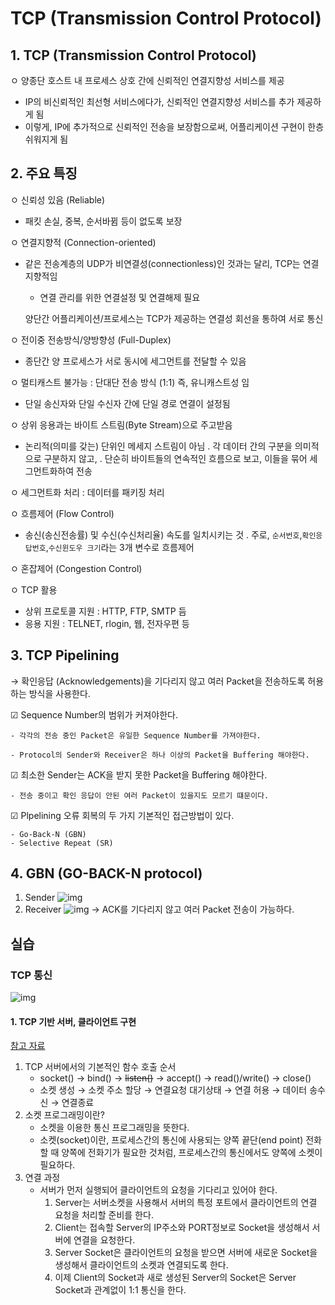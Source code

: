 # TCP (Transmission Control Protocol)

## 1. TCP (Transmission Control Protocol)

ㅇ 양종단 호스트 내 프로세스 상호 간에 신뢰적인 연결지향성 서비스를 제공

- IP의 비신뢰적인 최선형 서비스에다가, 신뢰적인 연결지향성 서비스를 추가 제공하게 됨
- 이렇게, IP에 추가적으로 신뢰적인 전송을 보장함으로써, 어플리케이션 구현이 한층 쉬워지게 됨

## 2. 주요 특징

ㅇ 신뢰성 있음 (Reliable)

- 패킷 손실, 중복, 순서바뀜 등이 없도록 보장

ㅇ 연결지향적 (Connection-oriented)

- 같은 전송계층의 UDP가 비연결성(connectionless)인 것과는 달리, TCP는 연결지향적임
    - 연결 관리를 위한 연결설정 및 연결해제 필요

  양단간 어플리케이션/프로세스는 TCP가 제공하는 연결성 회선을 통하여 서로 통신

ㅇ 전이중 전송방식/양방향성 (Full-Duplex)

- 종단간 양 프로세스가 서로 동시에 세그먼트를 전달할 수 있음

ㅇ 멀티캐스트 불가능 : 단대단 전송 방식 (1:1) 즉, 유니캐스트성 임

- 단일 송신자와 단일 수신자 간에 단일 경로 연결이 설정됨

ㅇ 상위 응용과는 바이트 스트림(Byte Stream)으로 주고받음

- 논리적(의미를 갖는) 단위인 메세지 스트림이 아님
  . 각 데이터 간의 구분을 의미적으로 구분하지 않고,
  . 단순히 바이트들의 연속적인 흐름으로 보고, 이들을 묶어 세그먼트화하여 전송

ㅇ 세그먼트화 처리             : 데이터를 패키징 처리

ㅇ 흐름제어 (Flow Control)

- 송신(송신전송률) 및 수신(수신처리율)  속도를 일치시키는 것
  . 주로, `순서번호`,`확인응답번호`,`수신윈도우 크기`라는 3개 변수로 흐름제어

ㅇ 혼잡제어 (Congestion Control)

ㅇ TCP 활용

- 상위 프로토콜 지원 : HTTP, FTP, SMTP 듬
- 응용 지원 : TELNET, rlogin, 웹, 전자우편 등

## 3. TCP Pipelining

→ 확인응답 (Acknowledgements)을 기다리지 않고 여러 Packet을 전송하도록 허용하는 방식을 사용한다.

☑ Sequence Number의 범위가 커져야한다.

    - 각각의 전송 중인 Packet은 유일한 Sequence Number를 가져야한다.

    - Protocol의 Sender와 Receiver은 하나 이상의 Packet을 Buffering 해야한다.

☑ 최소한 Sender는 ACK을 받지 못한 Packet을 Buffering 해야한다.

    - 전송 중이고 확인 응답이 안된 여러 Packet이 있을지도 모르기 떄문이다.

☑ Plpelining 오류 회복의 두 가지 기본적인 접근방법이 있다.

    - Go-Back-N (GBN)
    - Selective Repeat (SR)

## 4. GBN (GO-BACK-N protocol)

1) Sender
   ![img](../img/img_20.png)
2) Receiver
   ![img](../img/img_21.png)
   → ACK를 기다리지 않고 여러 Packet 전송이 가능하다.

## 실습

### TCP 통신

![img](../img/img_23.png)

#### 1. TCP 기반 서버, 클라이언트 구현
[참고 자료](https://jeon0707.tistory.com/130)
1) TCP 서버에서의 기본적인 함수 호출 순서
    - socket() → bind() → ~~listen()~~ → accept() → read()/write() → close()
    - 소켓 생성 → 소켓 주소 할당 → 연결요청 대기상태 → 연결 허용 → 데이터 송수신 → 연결종료
2) 소켓 프로그래밍이란?
    - 소켓을 이용한 통신 프로그래밍을 뜻한다.
    - 소켓(socket)이란, 프로세스간의 통신에 사용되는 양쪽 끝단(end point) 전화할 때 양쪽에 전화기가 필요한 것처럼, 프로세스간의 통신에서도 양쪽에 소켓이 필요하다.
3) 연결 과정
    - 서버가 먼저 실행되어 클라이언트의 요청을 기다리고 있어야 한다.
      1) Server는 서버소켓을 사용해서 서버의 특정 포트에서 클라이언트의 연결 요청을 처리할 준비를 한다.
      2) Client는 접속할 Server의 IP주소와 PORT정보로 Socket을 생성해서 서버에 연결을 요청한다.
      3) Server Socket은 클라이언트의 요청을 받으면 서버에 새로운 Socket을 생성해서 클라이언트의 소켓과 연결되도록 한다.
      4) 이제 Client의 Socket과 새로 생성된 Server의 Socket은 Server Socket과 관계없이 1:1 통신을 한다.